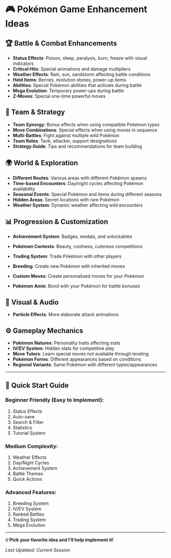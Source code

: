 # 🎮 Pokémon Game Enhancement Ideas

## 🏆 **Battle & Combat Enhancements**
- **Status Effects**: Poison, sleep, paralysis, burn, freeze with visual indicators
- **Critical Hits**: Special animations and damage multipliers
- **Weather Effects**: Rain, sun, sandstorm affecting battle conditions
- **Held Items**: Berries, evolution stones, power-up items
- **Abilities**: Special Pokémon abilities that activate during battle
- **Mega Evolution**: Temporary power-ups during battle
- **Z-Moves**: Special one-time powerful moves

## 🎯 **Team & Strategy**
- **Team Synergy**: Bonus effects when using compatible Pokémon types
- **Move Combinations**: Special effects when using moves in sequence
- **Multi-Battles**: Fight against multiple wild Pokémon
- **Team Roles**: Tank, attacker, support designations
- **Strategy Guide**: Tips and recommendations for team building

## 🌍 **World & Exploration**
- **Different Routes**: Various areas with different Pokémon spawns
- **Time-based Encounters**: Day/night cycles affecting Pokémon availability
- **Seasonal Events**: Special Pokémon and items during different seasons
- **Hidden Areas**: Secret locations with rare Pokémon
- **Weather System**: Dynamic weather affecting wild encounters

## 📊 **Progression & Customization**
- **Achievement System**: Badges, medals, and unlockables
- **Pokémon Contests**: Beauty, coolness, cuteness competitions
- **Trading System**: Trade Pokémon with other players

- **Breeding**: Create new Pokémon with inherited moves
- **Custom Moves**: Create personalized moves for your Pokémon
- **Pokémon Amie**: Bond with your Pokémon for battle bonuses

## 🎨 **Visual & Audio**

- **Particle Effects**: More elaborate attack animations



## ⚙️ **Gameplay Mechanics**
- **Pokémon Natures**: Personality traits affecting stats
- **IV/EV System**: Hidden stats for competitive play
- **Move Tutors**: Learn special moves not available through leveling
- **Pokémon Forms**: Different appearances based on conditions
- **Regional Variants**: Same Pokémon with different types/appearances


---

## 🚀 **Quick Start Guide**

### **Beginner Friendly (Easy to Implement):**
1. Status Effects
2. Auto-save
3. Search & Filter
4. Statistics
5. Tutorial System

### **Medium Complexity:**
1. Weather Effects
2. Day/Night Cycles
3. Achievement System
4. Battle Themes
5. Quick Actions

### **Advanced Features:**
1. Breeding System
2. IV/EV System
3. Ranked Battles
4. Trading System
5. Mega Evolution

---

**💡 Pick your favorite idea and I'll help implement it!**

*Last Updated: Current Session*

